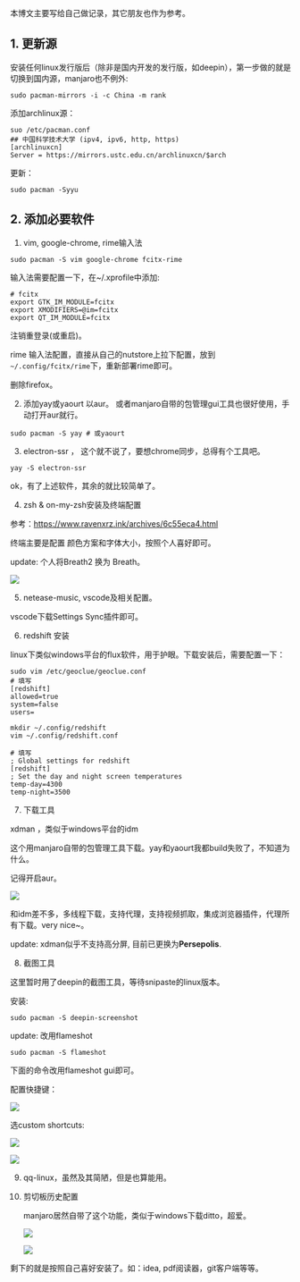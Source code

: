 

本博文主要写给自己做记录，其它朋友也作为参考。

## 1. 更新源

安装任何linux发行版后（除非是国内开发的发行版，如deepin），第一步做的就是切换到国内源，manjaro也不例外:

```shell
sudo pacman-mirrors -i -c China -m rank 
```

添加archlinux源：

```
suo /etc/pacman.conf
## 中国科学技术大学 (ipv4, ipv6, http, https)
[archlinuxcn]
Server = https://mirrors.ustc.edu.cn/archlinuxcn/$arch
```

更新：

```shell
sudo pacman -Syyu
```

<!--more-->

## 2. 添加必要软件

1. vim, google-chrome, rime输入法

```shell
sudo pacman -S vim google-chrome fcitx-rime
```

输入法需要配置一下，在~/.xprofile中添加:

```
# fcitx
export GTK_IM_MODULE=fcitx
export XMODIFIERS=@im=fcitx
export QT_IM_MODULE=fcitx
```

注销重登录(或重启)。

rime 输入法配置，直接从自己的nutstore上拉下配置，放到 `~/.config/fcitx/rime`下，重新部署rime即可。

删除firefox。

2. 添加yay或yaourt 以aur。 或者manjaro自带的包管理gui工具也很好使用，手动打开aur就行。

```shell
sudo pacman -S yay # 或yaourt
```

3. electron-ssr ， 这个就不说了，要想chrome同步，总得有个工具吧。

```shell
yay -S electron-ssr
```

ok，有了上述软件，其余的就比较简单了。

4. zsh & on-my-zsh安装及终端配置

参考：https://www.ravenxrz.ink/archives/6c55eca4.html

终端主要是配置 颜色方案和字体大小，按照个人喜好即可。

update: 个人将Breath2 换为 Breath。

![](https://pic.downk.cc/item/5edda5ebc2a9a83be5dc28d1.png)

5. netease-music, vscode及相关配置。

vscode下载Settings Sync插件即可。

6. redshift 安装

linux下类似windows平台的flux软件，用于护眼。下载安装后，需要配置一下：

```shell
sudo vim /etc/geoclue/geoclue.conf 
# 填写
[redshift]
allowed=true
system=false
users=
```

```shell
mkdir ~/.config/redshift
vim ~/.config/redshift.conf

# 填写
; Global settings for redshift
[redshift]
; Set the day and night screen temperatures
temp-day=4300
temp-night=3500
```

7. 下载工具

xdman ，类似于windows平台的idm

这个用manjaro自带的包管理工具下载。yay和yaourt我都build失败了，不知道为什么。

记得开启aur。

![](https://pic.downk.cc/item/5edda47ec2a9a83be5d8d6bf.png)

和idm差不多，多线程下载，支持代理，支持视频抓取，集成浏览器插件，代理所有下载。very nice~。

update: xdman似乎不支持高分屏, 目前已更换为**Persepolis**.

8. 截图工具

这里暂时用了deepin的截图工具，等待snipaste的linux版本。

安装:

```shell
sudo pacman -S deepin-screenshot  
```

update: 改用flameshot

```
sudo pacman -S flameshot
```

下面的命令改用flameshot gui即可。

配置快捷键：

![](https://pic.downk.cc/item/5edda503c2a9a83be5da0f25.png)

选custom shortcuts:

![](https://pic.downk.cc/item/5edda561c2a9a83be5daf28a.png)

![](https://pic.downk.cc/item/5edda59dc2a9a83be5db75d3.png)

9. qq-linux，虽然及其简陋，但是也算能用。

10. 剪切板历史配置

    manjaro居然自带了这个功能，类似于windows下载ditto，超爱。

    ![](https://pic.downk.cc/item/5edda7aac2a9a83be5e052f9.png)

    ![](https://pic.downk.cc/item/5edda770c2a9a83be5dfdcad.png)



剩下的就是按照自己喜好安装了。如：idea, pdf阅读器，git客户端等等。
